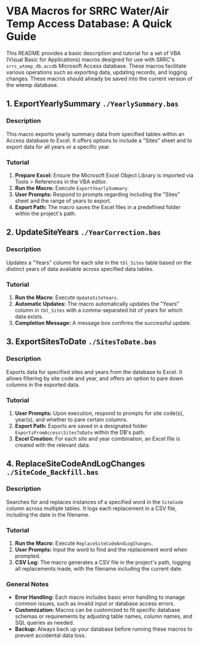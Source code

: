 # VBA Macros for SRRC Water/Air Temp Access Database: A Quick Guide

This README provides a basic description and tutorial for a set of VBA (Visual Basic for Applications) macros designed for use with SRRC's `srrc_wtemp_db.accdb` Microsoft Access database. These macros facilitate various operations such as exporting data, updating records, and logging changes. These macros should already be saved into the current version of the wtemp database.

## 1. ExportYearlySummary `./YearlySummary.bas`

### Description
This macro exports yearly summary data from specified tables within an Access database to Excel. It offers options to include a "Sites" sheet and to export data for all years or a specific year.

### Tutorial
1. **Prepare Excel:** Ensure the Microsoft Excel Object Library is imported via Tools > References in the VBA editor.
2. **Run the Macro:** Execute `ExportYearlySummary`.
3. **User Prompts:** Respond to prompts regarding including the "Sites" sheet and the range of years to export.
4. **Export Path:** The macro saves the Excel files in a predefined folder within the project's path.

## 2. UpdateSiteYears `./YearCorrection.bas`

### Description
Updates a "Years" column for each site in the `tbl_Sites` table based on the distinct years of data available across specified data tables.

### Tutorial 
1. **Run the Macro:** Execute `UpdateSiteYears`.
2. **Automatic Updates:** The macro automatically updates the "Years" column in `tbl_Sites` with a comma-separated list of years for which data exists.
3. **Completion Message:** A message box confirms the successful update.

## 3. ExportSitesToDate `./SitesToDate.bas`

### Description
Exports data for specified sites and years from the database to Excel. It allows filtering by site code and year, and offers an option to pare down columns in the exported data.

### Tutorial
1. **User Prompts:** Upon execution, respond to prompts for site code(s), year(s), and whether to pare certain columns.
2. **Export Path:** Exports are saved in a designated folder `ExportsFromAccess\SitesToDate` within the DB's path.
3. **Excel Creation:** For each site and year combination, an Excel file is created with the relevant data.

## 4. ReplaceSiteCodeAndLogChanges `./SiteCode_Backfill.bas`

### Description
Searches for and replaces instances of a specified word in the `SiteCode` column across multiple tables. It logs each replacement in a CSV file, including the date in the filename.

### Tutorial
1. **Run the Macro:** Execute `ReplaceSiteCodeAndLogChanges`.
2. **User Prompts:** Input the word to find and the replacement word when prompted.
3. **CSV Log:** The macro generates a CSV file in the project's path, logging all replacements made, with the filename including the current date.

### General Notes
- **Error Handling:** Each macro includes basic error handling to manage common issues, such as invalid input or database access errors.
- **Customization:** Macros can be customized to fit specific database schemas or requirements by adjusting table names, column names, and SQL queries as needed.
- **Backup:** Always back up your database before running these macros to prevent accidental data loss.
